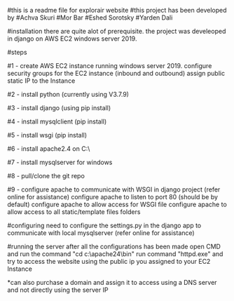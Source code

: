 #this is a readme file for explorair website
#this project has been developed by
#Achva Skuri
#Mor Bar
#Eshed Sorotsky
#Yarden Dali


#installation
there are quite alot of prerequisite.
the project was develeoped in django on AWS EC2 windows server 2019.

#steps

#1 -
create AWS EC2 instance running windows server 2019.
configure security groups for the EC2 instance (inbound and outbound)
assign public static IP to the Instance

#2 - 
install python (currently using V3.7.9)

#3 - 
install django (using pip install)

#4 - 
install mysqlclient (pip install)

#5 -
install wsgi (pip install)

#6 - 
install apache2.4 on C:\

#7 - 
install mysqlserver for windows

#8 - 
pull/clone the git repo

#9 -
configure apache to communicate with WSGI in django project (refer online for assistance)
configure apache to listen to port 80 (should be by default)
configure apache to allow access for WSGI file 
configure apache to allow access to all static/template files folders

#configuring
need to configure the settings.py in the django app to communicate with local mysqlserver (refer online for assistance)

#running the server
after all the configurations has been made
open CMD and run the command "cd c:\apache24\bin"
run command "httpd.exe"
and try to access the website using the public ip you assigned to your EC2 Instance

*can also purchase a domain and assign it to access using a DNS server and not directly using the server IP
